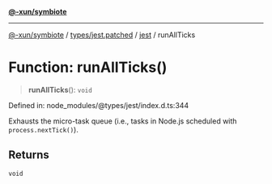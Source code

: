 [**@-xun/symbiote**](../../../../../README.md)

***

[@-xun/symbiote](../../../../../README.md) / [types/jest.patched](../../../README.md) / [jest](../README.md) / runAllTicks

# Function: runAllTicks()

> **runAllTicks**(): `void`

Defined in: node\_modules/@types/jest/index.d.ts:344

Exhausts the micro-task queue (i.e., tasks in Node.js scheduled with `process.nextTick()`).

## Returns

`void`

